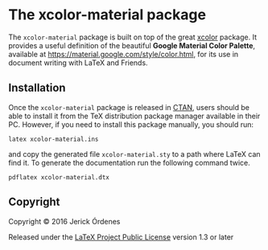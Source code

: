 # The xcolor-material package
The `xcolor-material` package is built on top of the great [xcolor](https://www.ctan.org/pkg/xcolor) package. It provides a useful definition of the beautiful **Google Material Color Palette**, available at https://material.google.com/style/color.html, for its use in document writing with LaTeX and Friends.

## Installation
Once the `xcolor-material` package is released in [CTAN](https://www.ctan.org/), users should be able to install it from the TeX distribution package manager available in their PC. However, if you need to install this package manually, you should run:

```
latex xcolor-material.ins
```

and copy the generated file `xcolor-material.sty` to a path where LaTeX can find it. To generate the documentation run the following command twice.

```
pdflatex xcolor-material.dtx
```

## Copyright
Copyright :copyright: 2016 Jerick Órdenes

Released under the [LaTeX Project Public License](http://www.latex-project.org/lppl.txt) version 1.3 or later
